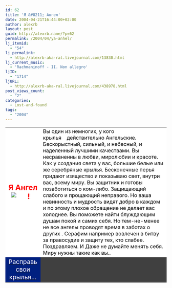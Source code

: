 ```yaml
---
id: 62
title: 'Я &#8211; Ангел'
date: 2004-04-21T16:44:00+02:00
author: alexrb
layout: post
guid: http://alexrb.name/?p=62
permalink: /2004/04/ya-anhel/
lj_itemid:
  - "54"
lj_permalink:
  - http://alexrb-aka-ral.livejournal.com/13830.html
lj_current_music:
  - 'Rachmaninoff - II. Non allegro'
ljID:
  - "1714"
ljURL:
  - http://alexrb-aka-ral.livejournal.com/438978.html
post_views_count:
  - "2"
categories:
  - Lost-and-found
tags:
  - "2004"
---
```

<table border=0 width=300 cellspacing=1 cellpadding=5 bgcolor=#404040> 

<td bgcolor=#FFFFFF align=center><big><big><font color=#FF0000><b>Я Ангел<img src="http://dmitryice.mail333.com/Angel.jpg" align=left border=0 hspace=10 vspace=1>!</b></font></big></big></td> 
<td align=left bgcolor=#FFFFFF><font color="black">Вы один из немногих, у кого крылья    действительно Ангельские. Бескорыстный, сильный, и небесный, и наделенный лучшими качествами. Вы несравненны в любви, миролюбии и красоте. Как у создания света у вас, большие белые или же серебряные крылья. Бесконечные перья придают изящество и показываю свет, внутри вас, всему миру. Вы защитник и готовы позаботиться о ком-либо. Защищающий слабого и прощающий неправого. Но ваша невинность и мудрость видят добро в каждом и по этому плохое обращение не делает вас холоднее. Вы поможете найти блуждающим душам покой и самих себя. Но тем-не-менее не все ангелы проводят время в заботах о других . Серафим например вовлечен в битву за правосудие и защиту тех, кто слабее. Поздравляем. И Даже не думайте менять себя. Миру нужны такие как вы..</td> </tr> 

<tr>
  <td align=center bgcolor=#002080><a href="http://www.aeterna.ru/cgi-bin/maina.cgi?page=test0&#038;link=000000:000003:0003JI:000004"><big><font color=#FFFFFF>Расправь свои крылья&#8230;</font></big></a></td>
</tr></table>